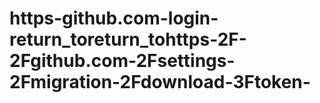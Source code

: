 # https-github.com-login-return_toreturn_tohttps-2F-2Fgithub.com-2Fsettings-2Fmigration-2Fdownload-3Ftoken-
